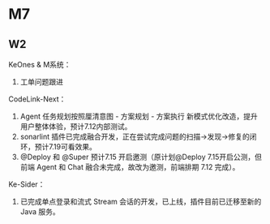 # M7

## W2
KeOnes & M系统：
1. 工单问题跟进

CodeLink-Next：
1. Agent 任务规划按照厘清意图 - 方案规划 - 方案执行 新模式优化改造，提升用户整体体验，预计7.12内部测试。
2. sonarlint 插件已完成融合开发，正在尝试完成问题的扫描->发现->修复的闭环，预计7.19可看效果。
3. @Deploy 和 @Super 预计7.15 开启邀测（原计划@Deploy 7.15开启公测，但前端 Agent 和 Chat 融合未完成，故改为邀测，前端排期 7.12 完成）。

Ke-Sider：
1. 已完成单点登录和流式 Stream 会话的开发，已上线，插件目前已迁移至新的 Java 服务。